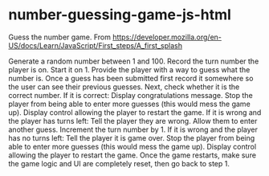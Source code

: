 # number-guessing-game-js-html
Guess the number game. From https://developer.mozilla.org/en-US/docs/Learn/JavaScript/First_steps/A_first_splash

Generate a random number between 1 and 100.
Record the turn number the player is on. Start it on 1.
Provide the player with a way to guess what the number is.
Once a guess has been submitted first record it somewhere so the user can see their previous guesses.
Next, check whether it is the correct number.
If it is correct:
Display congratulations message.
Stop the player from being able to enter more guesses (this would mess the game up).
Display control allowing the player to restart the game.
If it is wrong and the player has turns left:
Tell the player they are wrong.
Allow them to enter another guess.
Increment the turn number by 1.
If it is wrong and the player has no turns left:
Tell the player it is game over.
Stop the player from being able to enter more guesses (this would mess the game up).
Display control allowing the player to restart the game.
Once the game restarts, make sure the game logic and UI are completely reset, then go back to step 1.
